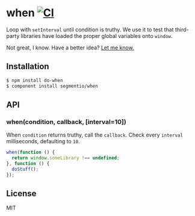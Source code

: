 # when [![CI][ci-badge]][ci-link]
  
Loop with `setInterval` until condition is truthy. We use it to test that third-party libraries have loaded the proper global variables onto `window`.

Not great, I know. Have a better idea? [Let me know.](mailto:ian@segment.io)

## Installation

```sh
$ npm install do-when
$ component install segmentio/when
```

## API

### when(condition, callback, [interval=10])

When `condition` returns truthy, call the `callback`. Check every `interval` milliseconds, defaulting to `10`.

```js
when(function () {
  return window.someLibrary !== undefined;
}, function () {
  doStuff();
});
```

## License

MIT


[ci-link]: https://circleci.com/gh/segmentio/when
[ci-badge]: https://circleci.com/gh/segmentio/when.svg?style=svg
